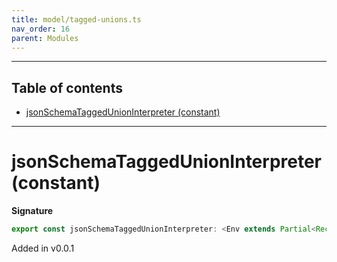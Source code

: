 ```yaml
---
title: model/tagged-unions.ts
nav_order: 16
parent: Modules
---
```


---

<h2 class="text-delta">Table of contents</h2>

- [jsonSchemaTaggedUnionInterpreter (constant)](#jsonschemataggedunioninterpreter-constant)

---

# jsonSchemaTaggedUnionInterpreter (constant)

**Signature**

```ts
export const jsonSchemaTaggedUnionInterpreter: <Env extends Partial<Record<"JsonSchemaURI", any>>>() => ModelAlgebraTaggedUnions1<"JsonSchemaURI", Env> = ...
```

Added in v0.0.1
